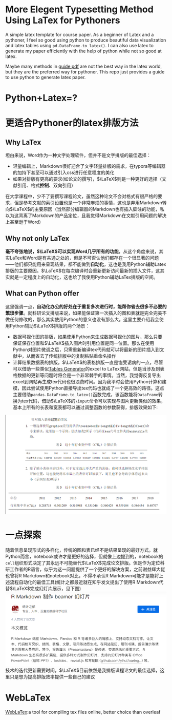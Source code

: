 # More Elegent Typesetting Method Using LaTex for Pythoners
A simple latex template for course paper. As a beginner of Latex and a pythoner, I feel so good using python to produce beautiful data visualization and latex tables using `pd.DataFrame.to_latex()`. I can also use latex to generate my paper efficiently with the help of python while not so good at latex. 

Maybe many methods in [guide pdf](guide.pdf) are not the best way in the latex world, but they are the preferred way for pythoner. This repo just provides a guide to use python to generate latex paper. 
# Python+Latex=?
# 更适合Pythoner的latex排版方法
## Why LaTex
坦白来说，Word作为一种文字处理软件，但并不是文字排版的最佳选择：
* 轻量编辑上，Markdown很好迎合了文字轻量排版的需求，在typora等编辑器的加持下甚至可以通过引入css进行任意程度的美化
* 如果对排版有更高的要求(如论文的撰写)，$\LaTeX$则是一种更好的选择（文献引用、格式**控制**、双向引用）

在大学课程中，少不了要撰写课程论文，虽然这种论文不会对格式有很严格的要求，但是参考文献的索引设置也是一个非常麻烦的事情，这也是弃用Markdown转向$\LaTeX$的主要原因（当然部分编辑器的Markdown也有插入脚注的功能，私以为这背离了Markdown的产品定位，且我觉得Markdown在文献引用问题的解决上甚至逊于Word）
## Why not only LaTex
**毫不夸张地说，$\LaTeX$可以实现Word几乎所有的功能**，从这个角度来说，其实LaTex和Word是有共通之处的，但是不可否认他们都存在一个很显著的问题——他们都只能用来呈现结果，都不能做到**自动化**，这也是我用Python辅助Latex排版的主要原因。$\LaTeX$在每次编译时会重新更新访问最新的插入文件，这其实就是一定程度上的自动化，这也给了我使用Python辅助LaTex排版的空间。
## What can Python offer
这里强调一点，**自动化办公的好处在于重复多次进行时，能帮你省去很多不必要的繁琐步骤**。就科研论文排版来说，如果能保证第一次插入的图和表就是完全完美不做任何修改的，那么其实使用Python的意义也没有那么大。这里主要介绍我会使用Python辅助$\LaTeX$排版的两个场景：
* 数据可视化图的排版，如果使用Python来生成数据可视化的图片，那么只要保证保存位置和$\LaTeX$插入图片时引用位置是同一位置。那么在使用Python对图片微调之后，只需重新编译tex代码就可以将最新的图片插入到文献中，从而省去了传统排版中的复制粘贴重命名操作
* 计算结果数据表的排版，$\LaTeX$的表格排版一直是饱受诟病的一点，尽管可以借助一些类似[Tables Generator](https://www.tablesgenerator.com/)的excel to LaTex网站，但是当涉及到表格数据的更新等问题时将会是一个非常棘手的事情。当然，我觉得反复导出excel到网站再生成tex代码也很浪费时间。因为我平时会使用Python计算和建模，因此尝试使用Python直接导出tex代码也就成了一个更高效的路径。这点主要借助`pandas.DataFrame.to_latex()`函数完成，该函数能将`DataFrame`转换为tex代码，借助$\LaTeX$的`\input`命令可以实现与图片更新类似的效果，基本上所有的长表和宽表都可以通过调整函数的参数获得，排版效果如下:

![Alt text](asset/image.png)
# 一点探索
随着信息呈现形式的多样化，传统的图和表已经不是结果呈现的最好方式。就Python而言，notebook或许才是更好的选择，但就像上边提到的，notebook的`cell`组织形式决定了其永远不可能替代$\LaTeX$完成论文排版。但是作为定位科研工作者的R语言，似乎为这一问题提供了一个更好的解决方案，之前谢益辉大佬也曾将R Markdown和notebook对比，不得不承认R Markdown可能才是能将上述流程自动化的最佳工具(统计之都最近就在知乎发文提出了使用R Markdown代替$\LaTeX$完成幻灯片展示，见下图)
![Alt text](asset/rmd.png)
技术的迭代更新需要时间，$\LaTeX$目前依然是我排版课程论文的最佳选择，这里只是想为提高排版效率提供一些自己的建议
# WebLaTex
[WebLaTex](https://github.com/sanjib-sen/WebLaTex):a tool for compiling tex files online, better choice than overleaf